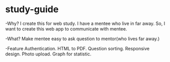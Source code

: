 # study-guide

-Why?
I create this for web study. 
I have a mentee who live in far away. 
So, I want to create this web app to  communicate with mentee.

-What?
Make mentee easy to ask question to mentor(who lives far away.)

-Feature
Authentication.
HTML to PDF.
Question sorting.
Responsive design.
Photo upload.
Graph for statistic.
